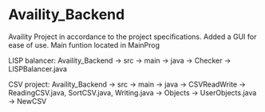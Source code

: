 # Availity_Backend
Availity Project in accordance to the project specifications. Added a GUI for ease of use.
Main funtion located in MainProg

LISP balancer: Availity_Backend -> src -> main -> java -> Checker -> LISPBalancer.java

CSV project: Availity_Backend -> src -> main -> java ->     CSVReadWrite -> ReadingCSV.java, SortCSV.java, Writing.java
                                                     ->     Objects -> UserObjects.java
                                                     ->     NewCSV



